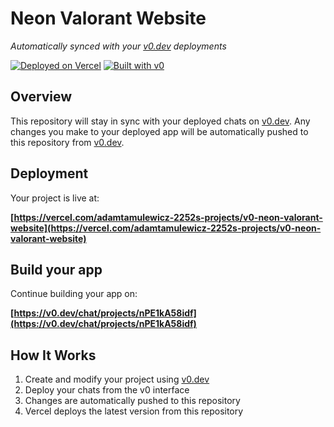 # Neon Valorant Website

*Automatically synced with your [v0.dev](https://v0.dev) deployments*

[![Deployed on Vercel](https://img.shields.io/badge/Deployed%20on-Vercel-black?style=for-the-badge&logo=vercel)](https://vercel.com/adamtamulewicz-2252s-projects/v0-neon-valorant-website)
[![Built with v0](https://img.shields.io/badge/Built%20with-v0.dev-black?style=for-the-badge)](https://v0.dev/chat/projects/nPE1kA58idf)

## Overview

This repository will stay in sync with your deployed chats on [v0.dev](https://v0.dev).
Any changes you make to your deployed app will be automatically pushed to this repository from [v0.dev](https://v0.dev).

## Deployment

Your project is live at:

**[https://vercel.com/adamtamulewicz-2252s-projects/v0-neon-valorant-website](https://vercel.com/adamtamulewicz-2252s-projects/v0-neon-valorant-website)**

## Build your app

Continue building your app on:

**[https://v0.dev/chat/projects/nPE1kA58idf](https://v0.dev/chat/projects/nPE1kA58idf)**

## How It Works

1. Create and modify your project using [v0.dev](https://v0.dev)
2. Deploy your chats from the v0 interface
3. Changes are automatically pushed to this repository
4. Vercel deploys the latest version from this repository